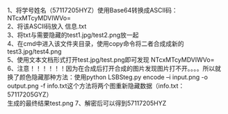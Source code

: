 1、将学号姓名（57117205HYZ）使用Base64转换成ASCII码：NTcxMTcyMDVIWVo=  
2、将该ASCII码放入 信息.txt  
3、将txt与需要隐藏的test1.jpg/test2.png放一起  
4、在cmd中进入该文件夹目录，使用copy命令将二者合成成新的test3.jpg/test4.png  
5、使用文本文档形式打开test.jpg/test.png即可发现 NTcxMTcyMDVIWVo=  
6、注意！！！！！！因为在合成后打开合成的图片发现图片打不开。。。。所以就换了颜色隐藏那种方法：使用python LSBSteg.py encode –i input.png -o output.png -f info.txt这个方法将两个图重新隐藏数据（info.txt：57117205GYZ）  
生成的最终结果test.png
7、解密后可以得到57117205HYZ  
